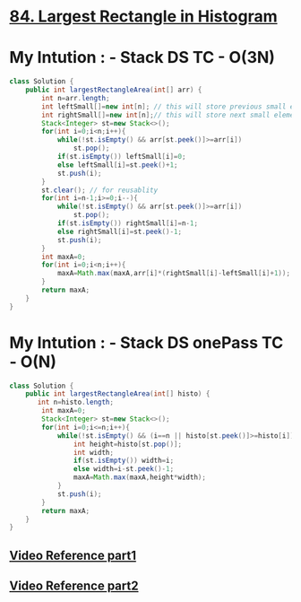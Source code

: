 # **[84. Largest Rectangle in Histogram](https://leetcode.com/problems/largest-rectangle-in-histogram/)**
# My Intution : - Stack DS TC - O(3N)
```java
class Solution {
    public int largestRectangleArea(int[] arr) {
        int n=arr.length;
        int leftSmall[]=new int[n]; // this will store previous small element left side of ith element
        int rightSmall[]=new int[n];// this will store next small element right side of ith element
        Stack<Integer> st=new Stack<>();
        for(int i=0;i<n;i++){
            while(!st.isEmpty() && arr[st.peek()]>=arr[i])
                st.pop();
            if(st.isEmpty()) leftSmall[i]=0;
            else leftSmall[i]=st.peek()+1;
            st.push(i);
        }
        st.clear(); // for reusablity
        for(int i=n-1;i>=0;i--){
            while(!st.isEmpty() && arr[st.peek()]>=arr[i])
                st.pop();
            if(st.isEmpty()) rightSmall[i]=n-1;
            else rightSmall[i]=st.peek()-1;
            st.push(i);
        }
        int maxA=0;
        for(int i=0;i<n;i++){
            maxA=Math.max(maxA,arr[i]*(rightSmall[i]-leftSmall[i]+1));
        }
        return maxA;
    }
}
```
# My Intution : - Stack DS onePass TC - O(N)
```java
class Solution {
    public int largestRectangleArea(int[] histo) {
       int n=histo.length;
        int maxA=0;
        Stack<Integer> st=new Stack<>(); 
        for(int i=0;i<=n;i++){
            while(!st.isEmpty() && (i==n || histo[st.peek()]>=histo[i])){
                int height=histo[st.pop()];
                int width;
                if(st.isEmpty()) width=i;
                else width=i-st.peek()-1;
                maxA=Math.max(maxA,height*width);
            }
            st.push(i);
        }
        return maxA;
    }
}
```
## **[Video Reference part1](https://youtu.be/X0X6G-eWgQ8)**
## **[Video Reference part2](https://youtu.be/jC_cWLy7jSI)**